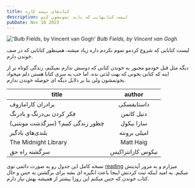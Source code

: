 ```yaml
---
title: کتاب‌های نیمه کاره
description: لیست کتابهایی که باید تمومشون کنم
pubDate: Nov 16 2023
---
```

!['Bulb Fields, by Vincent van Gogh'](/img/Bulb_Fields.jpg)
*Bulb Fields, by Vincent van Gogh*

لیست کتابایی که شروع کردمو تموم نکردم داره زیاد میشه، همینظور کتابایی که در صف خوندن دارم.

دیگه مثل قبل خودمو مجبور به خوندن کتابی که دوسش ندارم نمیکنم، زندگی کوتاه تر از اینه که کتابی بخونی که بهت لذتی نده.
اما خب یه سری کتابا هستن دلم میخواد بخونمشون ولی بنا بر دلایل دیگه ای حوصله خوندن ندارم. 

|  title |       author     |  
|----------|:-------:
| برادران کارامازوف |  داستایفسکی |
| فکر کردن بی‌درنگ و بادرنگ |  دنیل کانمن |
| چظور زندگی کنیم؟ (سرگذشت مونتنی) |  سارا بیکول  |
|   بلندی‌های بادگیر |  امیلی برونته  |
|    The Midnight Library |   Matt Haig  |
|   سرگشته راه حق  |   نیکوس کازانتزاکیس   |


نسخه کامل این جدول رو به صورت دائمی توی 
[reading](/reading)
میزارم و به مرور آپدیتش میکنم. به امید اینکه ثبت کردنش اینجا باعث انگیزه ای بشه برای برگشتن به حس و حال کتاب خوندن که حس میکنم این روزا بیشتر از همیشه بهش نیاز دارم.

